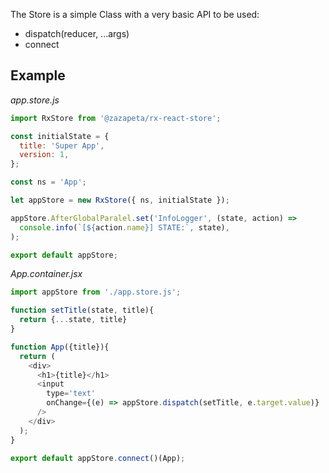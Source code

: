 The Store is a simple Class with a very basic API to be used: 
 * dispatch(reducer, ...args)
 * connect
 
## Example

_app.store.js_
```js
import RxStore from '@zazapeta/rx-react-store';

const initialState = {
  title: 'Super App',
  version: 1,
};

const ns = 'App';

let appStore = new RxStore({ ns, initialState });

appStore.AfterGlobalParalel.set('InfoLogger', (state, action) =>
  console.info(`[${action.name}] STATE:`, state),
);

export default appStore;
```

_App.container.jsx_
```js
import appStore from './app.store.js';

function setTitle(state, title){
  return {...state, title}
}

function App({title}){
  return (
    <div>
      <h1>{title}</h1>
      <input 
        type='text'
        onChange={(e) => appStore.dispatch(setTitle, e.target.value)}
      />
    </div>
  );
}

export default appStore.connect()(App);

```